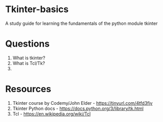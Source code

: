 # Tkinter-basics
A study guide for learning the fundamentals of the python module tkinter

# Questions
1. What is tkinter?
2. What is Tcl/Tk?
3. 

# Resources
1. Tkinter course by Codemy/John Elder - https://tinyurl.com/4tfd3fjv
2. Tkinter Python docs - https://docs.python.org/3/library/tk.html
3. Tcl - https://en.wikipedia.org/wiki/Tcl
